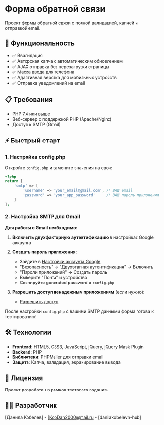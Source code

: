 # Форма обратной связи

Проект формы обратной связи с полной валидацией, капчей и отправкой email.

## 🚀 Функциональность

- ✅ Ввалидация
- ✅ Авторская капча с автоматическим обновлением
- ✅ AJAX отправка без перезагрузки страницы
- ✅ Маска ввода для телефона
- ✅ Адаптивная верстка для мобильных устройств
- ✅ Отправка уведомлений на email

## 📋 Требования

- PHP 7.4 или выше
- Веб-сервер с поддержкой PHP (Apache/Nginx)
- Доступ к SMTP (Gmail)

## ⚡ Быстрый старт


### 1. Настройка config.php

Откройте `config.php` и замените значения на свои:

```php
<?php
return [
    'smtp' => [
        'username' => 'your_email@gmail.com', // ВАШ email
        'password' => 'your_app_password'     // ВАШ пароль приложения
    ]
];
```

### 2. Настройка SMTP для Gmail

**Для работы с Gmail необходимо:**

1. **Включить двухфакторную аутентификацию** в настройках Google аккаунта
2. **Создать пароль приложения**:
   - Зайдите в [Настройки аккаунта Google](https://myaccount.google.com/)
   - "Безопасность" → "Двухэтапная аутентификация" → Включить
   - "Пароли приложений" → Создать пароль
   - Выберите "Почта" и устройство
   - Скопируйте generated password в `config.php`

3. **Разрешить доступ ненадежным приложениям** (если нужно):
   - [Разрешить доступ](https://myaccount.google.com/lesssecureapps)
  
После настройки `config.php` с вашими SMTP данными форма готова к тестированию!

## 🛠 Технологии

- **Frontend**: HTML5, CSS3, JavaScript, jQuery, jQuery Mask Plugin
- **Backend**: PHP
- **Библиотеки**: PHPMailer для отправки email
- **Защита**: Капча, валидация, экранирование вывода

## 📄 Лицензия

Проект разработан в рамках тестового задания. 

## 👨‍💻 Разработчик

[Данила Кобелев] - [KobDan2000@mail.ru - [danilakobelevn-hub]
